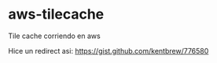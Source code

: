 # aws-tilecache
Tile cache corriendo en aws

Hice un redirect asi: https://gist.github.com/kentbrew/776580

